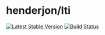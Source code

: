 # henderjon/lti

[![Latest Stable Version](https://poser.pugx.org/henderjon/lti/v/stable.svg)](https://packagist.org/packages/henderjon/lti)
[![Build Status](https://travis-ci.org/henderjon/lti.svg?branch=master)](https://travis-ci.org/henderjon/lti)











































































































